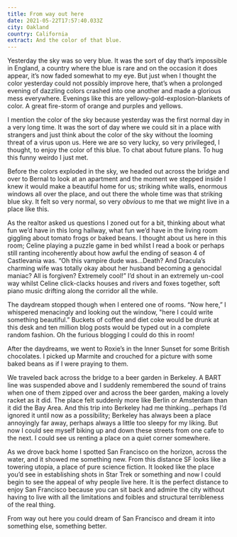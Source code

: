 ```yaml
---
title: From way out here
date: 2021-05-22T17:57:40.033Z
city: Oakland
country: California
extract: And the color of that blue.
---
```

Yesterday the sky was so very blue. It was the sort of day that’s impossible in England, a country where the blue is rare and on the occasion it does appear, it’s now faded somewhat to my eye. But just when I thought the color yesterday could not possibly improve here, that’s when a prolonged evening of dazzling colors crashed into one another and made a glorious mess everywhere. Evenings like this are yellowy-gold-explosion-blankets of color. A great fire-storm of orange and purples and yellows. 

I mention the color of the sky because yesterday was the first normal day in a very long time. It was the sort of day where we could sit in a place with strangers and just think about the color of the sky without the looming threat of a virus upon us. Here we are so very lucky, so very privileged, I thought, to enjoy the color of this blue. To chat about future plans. To hug this funny weirdo I just met.

Before the colors exploded in the sky, we headed out across the bridge and over to Bernal to look at an apartment and the moment we stepped inside I knew it would make a beautiful home for us; striking white walls, enormous windows all over the place, and out there the whole time was that striking blue sky. It felt so very normal, so very *obvious* to me that we might live in a place like this.

As the realtor asked us questions I zoned out for a bit, thinking about what fun we’d have in this long hallway, what fun we’d have in the living room giggling about tomato frogs or baked beans. I thought about us here in this room; Celine playing a puzzle game in bed whilst I read a book or perhaps still ranting incoherently about how awful the ending of season 4 of Castlevania was. “Oh this vampire dude was...Death? And Dracula’s charming wife was totally okay about her husband becoming a genocidal maniac? All is forgiven? Extremely cool!” I’d shout in an extremely un-cool way whilst Celine click-clacks houses and rivers and foxes together, soft piano music drifting along the corridor all the while.

The daydream stopped though when I entered one of rooms. “Now here,” I whispered menacingly and looking out the window, "here I could write something beautiful.” Buckets of coffee and diet coke would be drunk at this desk and ten million blog posts would be typed out in a complete random fashion. Oh the furious blogging I could do this in room!

After the daydreams, we went to Roxie’s in the Inner Sunset for some British chocolates. I picked up Marmite and crouched for a picture with some baked beans as if I were praying to them.

We traveled back across the bridge to a beer garden in Berkeley. A BART line was suspended above and I suddenly remembered the sound of trains when one of them zipped over and across the beer garden, making a lovely racket as it did. The place felt suddenly more like Berlin or Amsterdam than it did the Bay Area. And this trip into Berkeley had me thinking...perhaps I’d ignored it until now as a possibility; Berkeley has always been a place annoyingly far away, perhaps always a little too sleepy for my liking. But now I could see myself biking up and down these streets from one cafe to the next. I could see us renting a place on a quiet corner somewhere. 

As we drove back home I spotted San Francisco on the horizon, across the water, and it showed me something new. From this distance SF looks like a towering utopia, a place of pure science fiction. It looked like the place you’d see in establishing shots in Star Trek or something and now I could begin to see the appeal of why people live here. It is the perfect distance to enjoy San Francisco because you can sit back and admire the city without having to live with all the limitations and foibles and structural terribleness of the real thing.

From way out here you could dream of San Francisco and dream it into something else, something better.